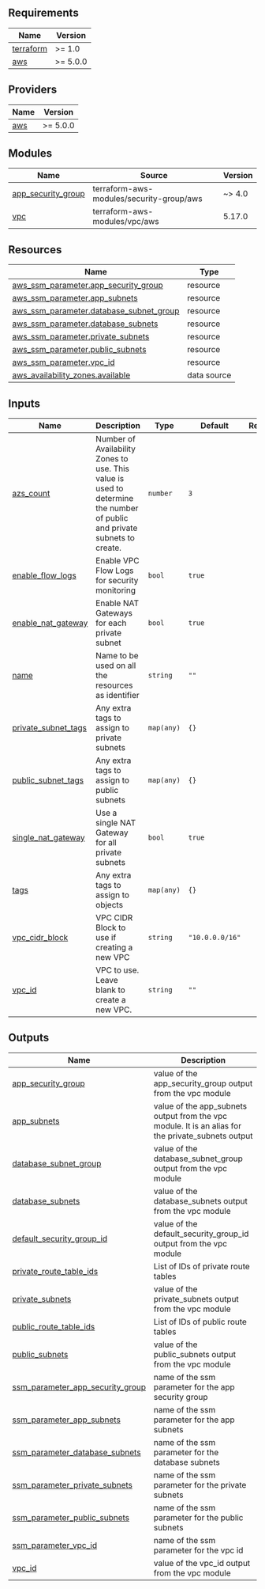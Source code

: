 <!-- BEGIN_TF_DOCS -->
## Requirements

| Name | Version |
|------|---------|
| <a name="requirement_terraform"></a> [terraform](#requirement\_terraform) | >= 1.0 |
| <a name="requirement_aws"></a> [aws](#requirement\_aws) | >= 5.0.0 |

## Providers

| Name | Version |
|------|---------|
| <a name="provider_aws"></a> [aws](#provider\_aws) | >= 5.0.0 |

## Modules

| Name | Source | Version |
|------|--------|---------|
| <a name="module_app_security_group"></a> [app\_security\_group](#module\_app\_security\_group) | terraform-aws-modules/security-group/aws | ~> 4.0 |
| <a name="module_vpc"></a> [vpc](#module\_vpc) | terraform-aws-modules/vpc/aws | 5.17.0 |

## Resources

| Name | Type |
|------|------|
| [aws_ssm_parameter.app_security_group](https://registry.terraform.io/providers/hashicorp/aws/latest/docs/resources/ssm_parameter) | resource |
| [aws_ssm_parameter.app_subnets](https://registry.terraform.io/providers/hashicorp/aws/latest/docs/resources/ssm_parameter) | resource |
| [aws_ssm_parameter.database_subnet_group](https://registry.terraform.io/providers/hashicorp/aws/latest/docs/resources/ssm_parameter) | resource |
| [aws_ssm_parameter.database_subnets](https://registry.terraform.io/providers/hashicorp/aws/latest/docs/resources/ssm_parameter) | resource |
| [aws_ssm_parameter.private_subnets](https://registry.terraform.io/providers/hashicorp/aws/latest/docs/resources/ssm_parameter) | resource |
| [aws_ssm_parameter.public_subnets](https://registry.terraform.io/providers/hashicorp/aws/latest/docs/resources/ssm_parameter) | resource |
| [aws_ssm_parameter.vpc_id](https://registry.terraform.io/providers/hashicorp/aws/latest/docs/resources/ssm_parameter) | resource |
| [aws_availability_zones.available](https://registry.terraform.io/providers/hashicorp/aws/latest/docs/data-sources/availability_zones) | data source |

## Inputs

| Name | Description | Type | Default | Required |
|------|-------------|------|---------|:--------:|
| <a name="input_azs_count"></a> [azs\_count](#input\_azs\_count) | Number of Availability Zones to use. This value is used to determine the number of public and private subnets to create. | `number` | `3` | no |
| <a name="input_enable_flow_logs"></a> [enable\_flow\_logs](#input\_enable\_flow\_logs) | Enable VPC Flow Logs for security monitoring | `bool` | `true` | no |
| <a name="input_enable_nat_gateway"></a> [enable\_nat\_gateway](#input\_enable\_nat\_gateway) | Enable NAT Gateways for each private subnet | `bool` | `true` | no |
| <a name="input_name"></a> [name](#input\_name) | Name to be used on all the resources as identifier | `string` | `""` | no |
| <a name="input_private_subnet_tags"></a> [private\_subnet\_tags](#input\_private\_subnet\_tags) | Any extra tags to assign to private subnets | `map(any)` | `{}` | no |
| <a name="input_public_subnet_tags"></a> [public\_subnet\_tags](#input\_public\_subnet\_tags) | Any extra tags to assign to public subnets | `map(any)` | `{}` | no |
| <a name="input_single_nat_gateway"></a> [single\_nat\_gateway](#input\_single\_nat\_gateway) | Use a single NAT Gateway for all private subnets | `bool` | `true` | no |
| <a name="input_tags"></a> [tags](#input\_tags) | Any extra tags to assign to objects | `map(any)` | `{}` | no |
| <a name="input_vpc_cidr_block"></a> [vpc\_cidr\_block](#input\_vpc\_cidr\_block) | VPC CIDR Block to use if creating a new VPC | `string` | `"10.0.0.0/16"` | no |
| <a name="input_vpc_id"></a> [vpc\_id](#input\_vpc\_id) | VPC to use. Leave blank to create a new VPC. | `string` | `""` | no |

## Outputs

| Name | Description |
|------|-------------|
| <a name="output_app_security_group"></a> [app\_security\_group](#output\_app\_security\_group) | value of the app\_security\_group output from the vpc module |
| <a name="output_app_subnets"></a> [app\_subnets](#output\_app\_subnets) | value of the app\_subnets output from the vpc module. It is an alias for the private\_subnets output |
| <a name="output_database_subnet_group"></a> [database\_subnet\_group](#output\_database\_subnet\_group) | value of the database\_subnet\_group output from the vpc module |
| <a name="output_database_subnets"></a> [database\_subnets](#output\_database\_subnets) | value of the database\_subnets output from the vpc module |
| <a name="output_default_security_group_id"></a> [default\_security\_group\_id](#output\_default\_security\_group\_id) | value of the default\_security\_group\_id output from the vpc module |
| <a name="output_private_route_table_ids"></a> [private\_route\_table\_ids](#output\_private\_route\_table\_ids) | List of IDs of private route tables |
| <a name="output_private_subnets"></a> [private\_subnets](#output\_private\_subnets) | value of the private\_subnets output from the vpc module |
| <a name="output_public_route_table_ids"></a> [public\_route\_table\_ids](#output\_public\_route\_table\_ids) | List of IDs of public route tables |
| <a name="output_public_subnets"></a> [public\_subnets](#output\_public\_subnets) | value of the public\_subnets output from the vpc module |
| <a name="output_ssm_parameter_app_security_group"></a> [ssm\_parameter\_app\_security\_group](#output\_ssm\_parameter\_app\_security\_group) | name of the ssm parameter for the app security group |
| <a name="output_ssm_parameter_app_subnets"></a> [ssm\_parameter\_app\_subnets](#output\_ssm\_parameter\_app\_subnets) | name of the ssm parameter for the app subnets |
| <a name="output_ssm_parameter_database_subnets"></a> [ssm\_parameter\_database\_subnets](#output\_ssm\_parameter\_database\_subnets) | name of the ssm parameter for the database subnets |
| <a name="output_ssm_parameter_private_subnets"></a> [ssm\_parameter\_private\_subnets](#output\_ssm\_parameter\_private\_subnets) | name of the ssm parameter for the private subnets |
| <a name="output_ssm_parameter_public_subnets"></a> [ssm\_parameter\_public\_subnets](#output\_ssm\_parameter\_public\_subnets) | name of the ssm parameter for the public subnets |
| <a name="output_ssm_parameter_vpc_id"></a> [ssm\_parameter\_vpc\_id](#output\_ssm\_parameter\_vpc\_id) | name of the ssm parameter for the vpc id |
| <a name="output_vpc_id"></a> [vpc\_id](#output\_vpc\_id) | value of the vpc\_id output from the vpc module |
<!-- END_TF_DOCS -->